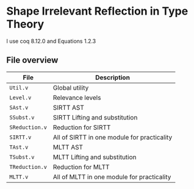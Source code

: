 # Shape Irrelevant Reflection in Type Theory

I use coq 8.12.0 and Equations 1.2.3

## File overview

| File | Description |
|------|-------------|
| `Util.v` | Global utility |
| `Level.v` | Relevance levels |
| `SAst.v` | SIRTT AST |
| `SSubst.v` | SIRTT Lifting and substitution |
| `SReduction.v`| Reduction for SIRTT |
| `SIRTT.v` | All of SIRTT in one module for practicality |
| `TAst.v` | MLTT AST |
| `TSubst.v` | MLTT Lifting and substitution |
| `TReduction.v`| Reduction for MLTT |
| `MLTT.v` | All of MLTT in one module for practicality |